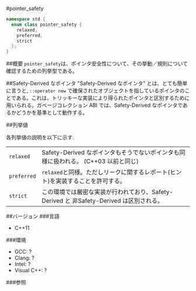 #pointer_safety
```cpp
namespace std {
  enum class pointer_safety {
    relaxed,
    preferred,
    strict
  };
}
```

##概要
`pointer_safety`は、ポインタ安全性について、その挙動／規則について確認するための列挙型である。

##Safety-Derived なポインタ
"Safety-Derived なポインタ" とは、とても簡単に言うと, `::operator new` で確保されたオブジェクトを指しているポインタのことである。これは、トリッキーな実装により得られたポインタと区別するために用いられる。ガベージコレクション ABI では、Safety-Derived なポインタであるかどうかを基準として動作する。

##列挙値

各列挙値の説明を以下に示す.

| | |
|------------------------|------------------------------------------------------------------------------------------------------------------------------|
| `relaxed` | Safety-Derived なポインタもそうでないポインタも同様に扱われる。 (C++03 以前と同じ) |
| `preferred` | `relaxed`と同様。ただしリークに関するレポート(ヒント)を実装することを許可する。 |
| `strict` | この環境では厳密な実装が行われており、Safety-Derived と 非Safety-Derived は区別される。 |


##バージョン
###言語
- C++11

###環境
- GCC: ?
- Clang: ?
- Intel: ?
- Visual C++: ?

###参照

